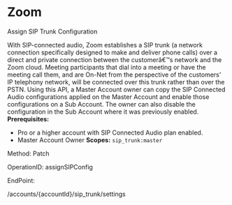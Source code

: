 #     Zoom


Assign SIP Trunk Configuration

With SIP-connected audio, Zoom establishes a SIP trunk (a network connection specifically designed to make and deliver phone calls) over a direct and private connection between the customerâ€™s network and the Zoom cloud. Meeting participants that dial into a meeting or have the meeting call them, and are On-Net from the perspective of the customers' IP telephony network, will be connected over this trunk rather than over the PSTN.  Using this API, a Master Account owner can copy the SIP Connected Audio configurations applied on the Master Account and enable those configurations on a Sub Account. The owner can also disable the configuration in the Sub Account where it was previously enabled. 
**Prerequisites:**
* Pro or a higher account with SIP Connected Audio plan enabled.
* Master Account Owner
**Scopes:** `sip_trunk:master` 


Method: Patch

OperationID: assignSIPConfig

EndPoint:

/accounts/{accountId}/sip_trunk/settings
